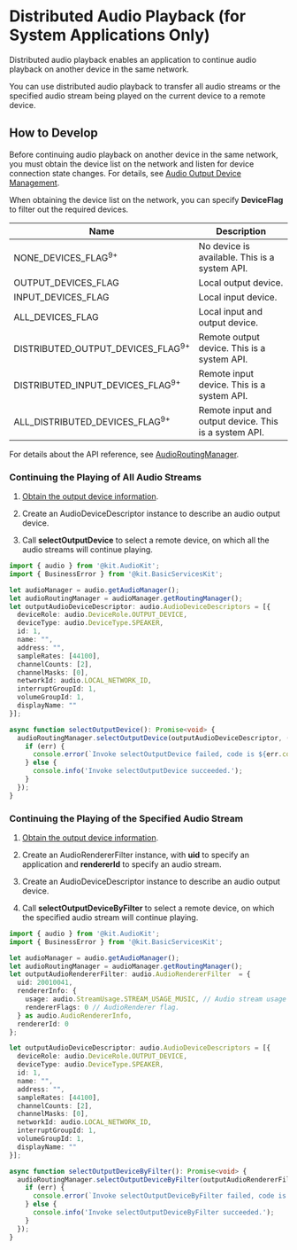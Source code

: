# Distributed Audio Playback (for System Applications Only)

Distributed audio playback enables an application to continue audio playback on another device in the same network.

You can use distributed audio playback to transfer all audio streams or the specified audio stream being played on the current device to a remote device.

## How to Develop

Before continuing audio playback on another device in the same network, you must obtain the device list on the network and listen for device connection state changes. For details, see [Audio Output Device Management](audio-output-device-management.md).

When obtaining the device list on the network, you can specify **DeviceFlag** to filter out the required devices.

| Name| Description| 
| -------- | -------- |
| NONE_DEVICES_FLAG<sup>9+</sup> | No device is available. This is a system API.| 
| OUTPUT_DEVICES_FLAG | Local output device.| 
| INPUT_DEVICES_FLAG | Local input device.| 
| ALL_DEVICES_FLAG | Local input and output device.| 
| DISTRIBUTED_OUTPUT_DEVICES_FLAG<sup>9+</sup> | Remote output device. This is a system API.| 
| DISTRIBUTED_INPUT_DEVICES_FLAG<sup>9+</sup> | Remote input device. This is a system API.| 
| ALL_DISTRIBUTED_DEVICES_FLAG<sup>9+</sup> | Remote input and output device. This is a system API.| 

For details about the API reference, see [AudioRoutingManager](../../reference/apis-audio-kit/arkts-apis-audio-AudioRoutingManager.md).

### Continuing the Playing of All Audio Streams

1. [Obtain the output device information](audio-output-device-management.md#obtaining-output-device-information).

2. Create an AudioDeviceDescriptor instance to describe an audio output device.

3. Call **selectOutputDevice** to select a remote device, on which all the audio streams will continue playing.

```ts
import { audio } from '@kit.AudioKit';
import { BusinessError } from '@kit.BasicServicesKit';

let audioManager = audio.getAudioManager();
let audioRoutingManager = audioManager.getRoutingManager();
let outputAudioDeviceDescriptor: audio.AudioDeviceDescriptors = [{
  deviceRole: audio.DeviceRole.OUTPUT_DEVICE,
  deviceType: audio.DeviceType.SPEAKER,
  id: 1,
  name: "",
  address: "",
  sampleRates: [44100],
  channelCounts: [2],
  channelMasks: [0],
  networkId: audio.LOCAL_NETWORK_ID,
  interruptGroupId: 1,
  volumeGroupId: 1,
  displayName: ""
}];

async function selectOutputDevice(): Promise<void> {
  audioRoutingManager.selectOutputDevice(outputAudioDeviceDescriptor, (err: BusinessError) => {
    if (err) {
      console.error(`Invoke selectOutputDevice failed, code is ${err.code}, message is ${err.message}`);
    } else {
      console.info('Invoke selectOutputDevice succeeded.');
    }
  });
}
```

### Continuing the Playing of the Specified Audio Stream

1. [Obtain the output device information](audio-output-device-management.md#obtaining-output-device-information).

2. Create an AudioRendererFilter instance, with **uid** to specify an application and **rendererId** to specify an audio stream.

3. Create an AudioDeviceDescriptor instance to describe an audio output device.

4. Call **selectOutputDeviceByFilter** to select a remote device, on which the specified audio stream will continue playing.
 
```ts
import { audio } from '@kit.AudioKit';
import { BusinessError } from '@kit.BasicServicesKit';

let audioManager = audio.getAudioManager();
let audioRoutingManager = audioManager.getRoutingManager();
let outputAudioRendererFilter: audio.AudioRendererFilter  = {
  uid: 20010041,
  rendererInfo: {
    usage: audio.StreamUsage.STREAM_USAGE_MUSIC, // Audio stream usage type: music. Set this parameter based on the service scenario.
    rendererFlags: 0 // AudioRenderer flag.
  } as audio.AudioRendererInfo,
  rendererId: 0
};

let outputAudioDeviceDescriptor: audio.AudioDeviceDescriptors = [{
  deviceRole: audio.DeviceRole.OUTPUT_DEVICE,
  deviceType: audio.DeviceType.SPEAKER,
  id: 1,
  name: "",
  address: "",
  sampleRates: [44100],
  channelCounts: [2],
  channelMasks: [0],
  networkId: audio.LOCAL_NETWORK_ID,
  interruptGroupId: 1,
  volumeGroupId: 1,
  displayName: ""
}];

async function selectOutputDeviceByFilter(): Promise<void> {
  audioRoutingManager.selectOutputDeviceByFilter(outputAudioRendererFilter, outputAudioDeviceDescriptor, (err: BusinessError) => {
    if (err) {
      console.error(`Invoke selectOutputDeviceByFilter failed, code is ${err.code}, message is ${err.message}`);
    } else {
      console.info('Invoke selectOutputDeviceByFilter succeeded.');
    }
  });
}
```
